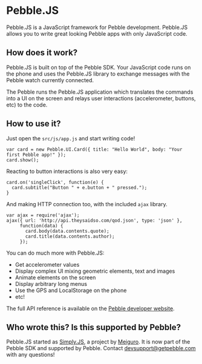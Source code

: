Pebble.JS
=========

Pebble.JS is a JavaScript framework for Pebble development. Pebble.JS allows you to write great looking Pebble apps with only JavaScript code.

## How does it work?

Pebble.JS is built on top of the Pebble SDK. Your JavaScript code runs on the phone and uses the Pebble.JS library to exchange messages with the Pebble watch currently connected.

The Pebble runs the Pebble.JS application which translates the commands into a UI on the screen and relays user interactions (accelerometer, buttons, etc) to the code.

## How to use it?

Just open the `src/js/app.js` and start writing code!

    var card = new Pebble.UI.Card({ title: "Hello World", body: "Your first Pebble app!" });
    card.show();

Reacting to button interactions is also very easy:

    card.on('singleClick', function(e) {
      card.subtitle("Button " + e.button + " pressed.");
    }

And making HTTP connection too, with the included `ajax` library.

    var ajax = require('ajax');
    ajax({ url: 'http://api.theysaidso.com/qod.json', type: 'json' },
         function(data) {
           card.body(data.contents.quote);
           card.title(data.contents.author);
         });

You can do much more with Pebble.JS:

 - Get accelerometer values
 - Display complex UI mixing geometric elements, text and images
 - Animate elements on the screen
 - Display arbitrary long menus
 - Use the GPS and LocalStorage on the phone
 - etc!

The full API reference is available on the [Pebble developer website](http://developer.getpebble.com/).

## Who wrote this? Is this supported by Pebble?

Pebble.JS started as [Simply.JS](http://www.simplyjs.io), a project by [Meiguro](http://github.com/meiguro). It is now part of the Pebble SDK and supported by Pebble. Contact [devsupport@getpebble.com](mailto:devsupport@getpebble.com) with any questions!

